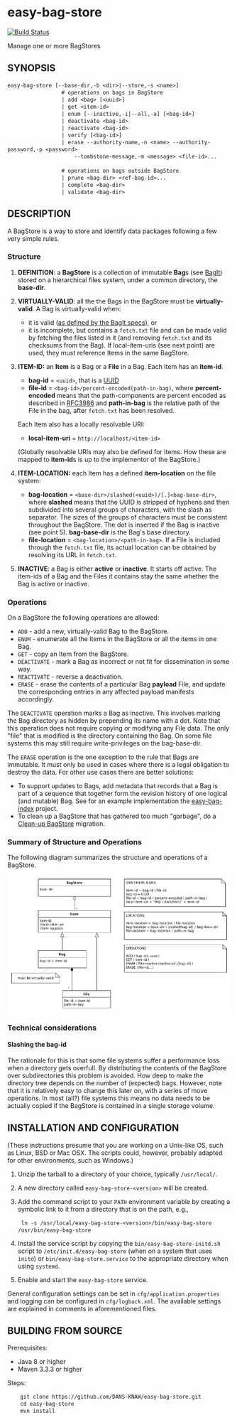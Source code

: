 easy-bag-store
==============
[![Build Status](https://travis-ci.org/DANS-KNAW/easy-bag-store.png?branch=master)](https://travis-ci.org/DANS-KNAW/easy-bag-store)

Manage one or more BagStores


SYNOPSIS
--------

    easy-bag-store [--base-dir,-b <dir>|--store,-s <name>]
                     # operations on bags in BagStore
                     | add <bag> [<uuid>]
                     | get <item-id>
                     | enum [--inactive,-i|--all,-a] [<bag-id>]
                     | deactivate <bag-id>
                     | reactivate <bag-id>
                     | verify [<bag-id>]
                     | erase --authority-name,-n <name> --authority-password,-p <password> 
                         --tombstone-message,-m <message> <file-id>...
                     
                     # operations on bags outside BagStore
                     | prune <bag-dir> <ref-bag-id>...
                     | complete <bag-dir>
                     | validate <bag-dir>
                          

DESCRIPTION
-----------

A BagStore is a way to store and identify data packages following a few very simple rules. 

### Structure
1. **DEFINITION**: a **BagStore** is a collection of immutable **Bag**s (see [BagIt]) stored on a 
   hierarchical files system, under a common directory, the **base-dir**.
2. **VIRTUALLY-VALID**: all the the Bags in the BagStore must be **virtually-valid**. A Bag is
   virtually-valid when:
    - it is valid ([as defined by the BagIt specs]), or
    - it is incomplete, but contains a `fetch.txt` file and can be made valid by fetching the files
      listed in it (and removing `fetch.txt` and its checksums from the Bag). If local-item-uris (see
      next point) are used, they must reference Items in the same BagStore.
3. **ITEM-ID:** an **Item** is a Bag or a **File** in a Bag. Each Item has an **item-id**.
    - **bag-id** = `<uuid>`, that is a [UUID]
    - **file-id** = `<bag-id>/percent-encoded(path-in-bag)`, where **percent-encoded** means that the 
      path-components are percent encoded as described in [RFC3986] and **path-in-bag** is the relative
      path of the File in the bag, after `fetch.txt` has been resolved.
    
    Each Item also has a locally resolvable URI:

    - **local-item-uri** = `http://localhost/<item-id>`

    (Globally resolvable URIs may also be defined for Items. How these are mapped to **item-id**s is
    up to the implementor of the BagStore.)
4. **ITEM-LOCATION:** each Item has a defined **item-location** on the file system:
    - **bag-location** = `<base-dir>/slashed(<uuid>)/[.]<bag-base-dir>`, where **slashed** means that
      the UUID is stripped of hyphens and then subdivided into several groups of characters, with the
      slash as separator. The sizes of the groups of characters must be consistent throughout the
      BagStore. The dot is inserted if the Bag is inactive (see point 5). **bag-base-dir** is the Bag's base directory.
    - **file-location** = `<bag-location>/<path-in-bag>`. If a File is included through the `fetch.txt`
      file, its actual location can be obtained by resolving its URL in `fetch.txt`.
5. **INACTIVE**: a Bag is either **active** or **inactive**. It starts off active. The item-ids of a Bag and the Files 
   it contains stay the same whether the Bag is active or inactive. 

[BagIt]: https://tools.ietf.org/html/draft-kunze-bagit
[as defined by the BagIt specs]: https://tools.ietf.org/html/draft-kunze-bagit#section-3
[UUID]: https://en.wikipedia.org/wiki/Universally_unique_identifier
[RFC3986]: https://tools.ietf.org/html/rfc3986#section-2.1

### Operations
On a BagStore the following operations are allowed:

* `ADD` - add a new, virtually-valid Bag to the BagStore.
* `ENUM` - enumerate all the Items in the BagStore or all the items in one Bag.
* `GET` - copy an Item from the BagStore.
* `DEACTIVATE` - mark a Bag as incorrect or not fit for dissemination in some way.
* `REACTIVATE` - reverse a deactivation.
* `ERASE` - erase the contents of a particular Bag **payload** File, and update the corresponding 
   entries in any affected payload manifests accordingly. 

The `DEACTIVATE` operation marks a Bag as inactive. This involves marking the Bag directory as hidden 
by prepending its name with a dot. Note that this operation does not require copying or modifying any 
File data. The only "file" that is modified is the directory containing the Bag. On some file systems 
this may still require write-privileges on the bag-base-dir.

The `ERASE` operation is the one exception to the rule that Bags are immutable. It must only be used in cases
where there is a legal obligation to destroy the data. For other use cases there are better solutions:

* To support updates to Bags, add metadata that records that a Bag is part of a sequence that together
  form the revision history of one logical (and mutable) Bag. See for an example implementation the
  [easy-bag-index] project.
* To clean up a BagStore that has gathered too much "garbage", do a [Clean-up BagStore] migration.


[easy-bag-index]: https://github.com/DANS-KNAW/easy-bag-index
[Clean-up BagStore]: ./migrations.md#clean-up-bagstore

### Summary of Structure and Operations

The following diagram summarizes the structure and operations of a BagStore.

![bag-store](./bag-store.png)   

### Technical considerations

#### Slashing the bag-id

The rationale for this is that some file systems suffer a performance loss when a directory gets overfull. By distributing the
contents of the BagStore over subdirectories this problem is avoided. How deep to make the directory tree depends on the
number of (expected) bags. However, note that it is relatively easy to change this later on, with a series of move operations.
In most (all?) file systems this means no data needs to be actually copied if the BagStore is contained in a single 
storage volume.


INSTALLATION AND CONFIGURATION
------------------------------

(These instructions presume that you are working on a Unix-like OS, such as Linux, BSD or Mac OSX. The 
scripts could, however, probably adapted for other environments, such as Windows.)

1. Unzip the tarball to a directory of your choice, typically `/usr/local/`.
2. A new directory called `easy-bag-store-<version>` will be created.
3. Add the command script to your `PATH` environment variable by creating a symbolic link to it from 
   a directory that is on the path, e.g.,
   
        ln -s /usr/local/easy-bag-store-<version>/bin/easy-bag-store /usr/bin/easy-bag-store
4. Install the service script by copying the `bin/easy-bag-store-initd.sh` script to `/etc/init.d/easy-bag-store`
   (when on a system that uses `initd`) or `bin/easy-bag-store.service` to the appropriate directory
   when using `systemd`.
5. Enable and start the `easy-bag-store` service.

General configuration settings can be set in `cfg/application.properties` and logging can be configured
in `cfg/logback.xml`. The available settings are explained in comments in aforementioned files.


BUILDING FROM SOURCE
--------------------

Prerequisites:

* Java 8 or higher
* Maven 3.3.3 or higher

Steps:

        git clone https://github.com/DANS-KNAW/easy-bag-store.git
        cd easy-bag-store
        mvn install
